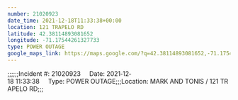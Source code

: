 ```yaml
---
number: 21020923
date_time: 2021-12-18T11:33:38+00:00
location: 121 TRAPELO RD
latitude: 42.38114893081652
longitude: -71.17544261327733
type: POWER OUTAGE
google_maps_link: https://maps.google.com/?q=42.38114893081652,-71.17544261327733
---
```


;;;;;;Incident #: 21020923     Date: 2021‐12‐18 11:33:38     Type: POWER OUTAGE;;;Location: MARK AND TONIS / 121 TRAPELO RD;;;
